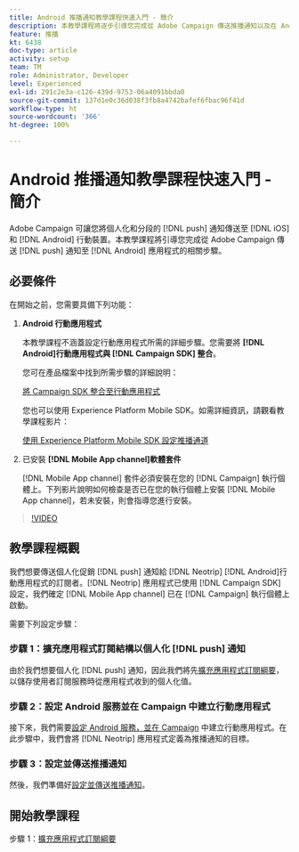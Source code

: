```yaml
---
title: Android 推播通知教學課程快速入門 - 簡介
description: 本教學課程將逐步引導您完成從 Adobe Campaign 傳送推播通知以及在 Android 應用程式中接收這些通知的步驟。
feature: 推播
kt: 6438
doc-type: article
activity: setup
team: TM
role: Administrator, Developer
level: Experienced
exl-id: 291c2e3a-c126-439d-9753-06a4091bbda0
source-git-commit: 137d1e0c36d038f3fb8a4742bafef6fbac96f41d
workflow-type: ht
source-wordcount: '366'
ht-degree: 100%

---
```


# Android 推播通知教學課程快速入門 - 簡介

Adobe Campaign 可讓您將個人化和分段的 [!DNL push] 通知傳送至 [!DNL iOS] 和 [!DNL Android] 行動裝置。本教學課程將引導您完成從 Adobe Campaign 傳送 [!DNL push] 通知至 [!DNL Android] 應用程式的相關步驟。

## 必要條件

在開始之前，您需要具備下列功能：

1) **Android 行動應用程式**

   本教學課程不涵蓋設定行動應用程式所需的詳細步驟。您需要將 **[!DNL Android]行動應用程式與 [!DNL Campaign SDK] 整合**。

   您可在產品檔案中找到所需步驟的詳細說明：

   [將 Campaign SDK 整合至行動應用程式](https://experienceleague.adobe.com/docs/campaign-classic/using/sending-messages/sending-push-notifications/integrating-campaign-sdk-into-the-mobile-application.html?lang=zh-Hant)

   您也可以使用 Experience Platform Mobile SDK。如需詳細資訊，請觀看教學課程影片：

   [使用 Experience Platform Mobile SDK 設定推播通道](https://experienceleague.adobe.com/docs/campaign-classic-learn/tutorials/sending-messages/push-channel/configure-push-using-aep-mobile-sdk.html?lang=zh-Hant)

2) 已安裝 **[!DNL Mobile App channel]軟體套件**

   [!DNL Mobile App channel] 套件必須安裝在您的 [!DNL Campaign] 執行個體上。下列影片說明如何檢查是否已在您的執行個體上安裝 [!DNL Mobile App channel]，若未安裝，則會指導您進行安裝。

>[!VIDEO](https://video.tv.adobe.com/v/326544?quality=12)

## 教學課程概觀

我們想要傳送個人化促銷 [!DNL push] 通知給 [!DNL Neotrip] [!DNL Android]行動應用程式的訂閱者。[!DNL Neotrip] 應用程式已使用 [!DNL Campaign SDK] 設定，我們確定 [!DNL Mobile App channel] 已在 [!DNL Campaign] 執行個體上啟動。

需要下列設定步驟：

### 步驟 1：擴充應用程式訂閱結構以個人化 [!DNL push] 通知

由於我們想要個人化 [!DNL push] 通知，因此我們將先[擴充應用程式訂閱綱要](/help/tutorial-getting-started-with-push-notifications-for-android/extending-the-app-subscription-schema.md)，以儲存使用者訂閱服務時從應用程式收到的個人化值。

### 步驟 2：設定 Android 服務並在 Campaign 中建立行動應用程式

接下來，我們需要[設定 Android 服務，並在 Campaign](/help/tutorial-getting-started-with-push-notifications-for-android/configuring-an-android-service-in-campaign.md) 中建立行動應用程式。在此步驟中，我們會將 [!DNL Neotrip] 應用程式定義為推播通知的目標。

### 步驟 3：設定並傳送推播通知

然後，我們準備好[設定並傳送推播通知](/help/tutorial-getting-started-with-push-notifications-for-android/configuring-and-sending-push-notifications.md)。

## 開始教學課程

步驟 1：[擴充應用程式訂閱綱要](/help/tutorial-getting-started-with-push-notifications-for-android/extending-the-app-subscription-schema.md)
